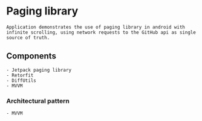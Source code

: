 # Paging library

    Application demonstrates the use of paging library in android with infinite scrolling, using network requests to the GitHub api as single source of truth.


## Components

    - Jetpack paging library
    - Retorfit
    - DiffUtils
    - MVVM


### Architectural pattern
    - MVVM


